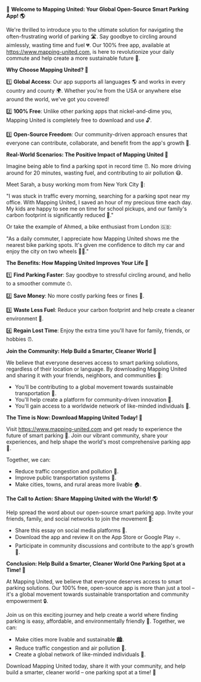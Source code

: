 🚀 **Welcome to Mapping United: Your Global Open-Source Smart Parking App! 🌎**

We're thrilled to introduce you to the ultimate solution for navigating the often-frustrating world of parking 🛣️. Say goodbye to circling around aimlessly, wasting time and fuel 💔. Our 100% free app, available at https://www.mapping-united.com, is here to revolutionize your daily commute and help create a more sustainable future 🌟.

**Why Choose Mapping United? 🤔**

1️⃣ **Global Access**: Our app supports all languages 🌎 and works in every country and county 🌍. Whether you're from the USA or anywhere else around the world, we've got you covered!

2️⃣ **100% Free**: Unlike other parking apps that nickel-and-dime you, Mapping United is completely free to download and use 🔓.

3️⃣ **Open-Source Freedom**: Our community-driven approach ensures that everyone can contribute, collaborate, and benefit from the app's growth 🌱.

**Real-World Scenarios: The Positive Impact of Mapping United 🌟**

Imagine being able to find a parking spot in record time ⏰. No more driving around for 20 minutes, wasting fuel, and contributing to air pollution 😷.

Meet Sarah, a busy working mom from New York City 🗽️:

"I was stuck in traffic every morning, searching for a parking spot near my office. With Mapping United, I saved an hour of my precious time each day. My kids are happy to see me on time for school pickups, and our family's carbon footprint is significantly reduced 💚."

Or take the example of Ahmed, a bike enthusiast from London 🇬🇧:

"As a daily commuter, I appreciate how Mapping United shows me the nearest bike parking spots. It's given me confidence to ditch my car and enjoy the city on two wheels 🚴‍♂️."

**The Benefits: How Mapping United Improves Your Life 🌈**

1️⃣ **Find Parking Faster**: Say goodbye to stressful circling around, and hello to a smoother commute ⏱.

2️⃣ **Save Money**: No more costly parking fees or fines 🤑.

3️⃣ **Waste Less Fuel**: Reduce your carbon footprint and help create a cleaner environment 🌿.

4️⃣ **Regain Lost Time**: Enjoy the extra time you'll have for family, friends, or hobbies ⏰.

**Join the Community: Help Build a Smarter, Cleaner World 🌟**

We believe that everyone deserves access to smart parking solutions, regardless of their location or language. By downloading Mapping United and sharing it with your friends, neighbors, and communities 🤝:

* You'll be contributing to a global movement towards sustainable transportation 🚀.
* You'll help create a platform for community-driven innovation 🌱.
* You'll gain access to a worldwide network of like-minded individuals 💬.

**The Time is Now: Download Mapping United Today! 📲**

Visit https://www.mapping-united.com and get ready to experience the future of smart parking 🚀. Join our vibrant community, share your experiences, and help shape the world's most comprehensive parking app 🌟.

Together, we can:

* Reduce traffic congestion and pollution 🚫.
* Improve public transportation systems 💪.
* Make cities, towns, and rural areas more livable 🏠.

**The Call to Action: Share Mapping United with the World! 🌎**

Help spread the word about our open-source smart parking app. Invite your friends, family, and social networks to join the movement 🔗:

* Share this essay on social media platforms 📱.
* Download the app and review it on the App Store or Google Play ⭐️.
* Participate in community discussions and contribute to the app's growth 💬.

**Conclusion: Help Build a Smarter, Cleaner World One Parking Spot at a Time! 🌟**

At Mapping United, we believe that everyone deserves access to smart parking solutions. Our 100% free, open-source app is more than just a tool – it's a global movement towards sustainable transportation and community empowerment 🔒.

Join us on this exciting journey and help create a world where finding parking is easy, affordable, and environmentally friendly 🌟. Together, we can:

* Make cities more livable and sustainable 🏙️.
* Reduce traffic congestion and air pollution 🚫.
* Create a global network of like-minded individuals 💬.

Download Mapping United today, share it with your community, and help build a smarter, cleaner world – one parking spot at a time! 🌟